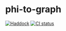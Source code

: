 # phi-to-graph

[![Haddock](https://shields.io/badge/Haddock-documentation-informational)](https://fizruk.github.io/phi-to-graph/haddock/index.html)
[![CI status](https://github.com/fizruk/phi-to-graph/actions/workflows/haskell.yml/badge.svg)](https://github.com/fizruk/phi-to-graph/actions/workflows/haskell.yml)

